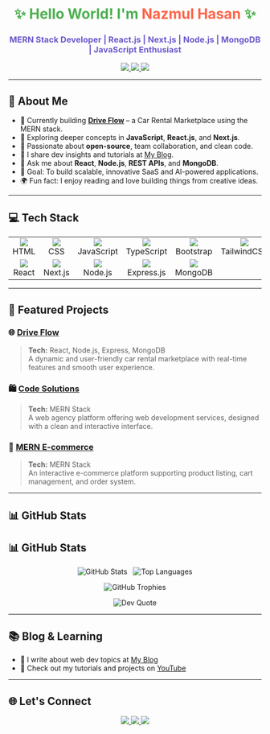 <h1 align="center" style="color:#4CAF50;">✨ Hello World! I'm <span style="color:#FF6347;">Nazmul Hasan</span> ✨</h1>
<h3 align="center" style="color:#6A5ACD;">MERN Stack Developer | React.js | Next.js | Node.js | MongoDB | JavaScript Enthusiast</h3>

<p align="center">
  <a href="https://github.com/nhmnazmul22" target="_blank">
    <img src="https://img.shields.io/github/followers/nhmnazmul22?label=GitHub&style=flat-square&logo=github&color=181717" />
  </a>
  <a href="https://www.linkedin.com/in/nhmnazmul" target="_blank">
    <img src="https://img.shields.io/badge/LinkedIn-0077B5?style=flat-square&logo=linkedin&logoColor=white" />
  </a>
  <a href="mailto:nhmnazmul87@gmail.com">
    <img src="https://img.shields.io/badge/Gmail-D14836?style=flat-square&logo=gmail&logoColor=white" />
  </a>
</p>

---

## 🌟 About Me

- 🔭 Currently building **[Drive Flow](https://github.com/nhmnazmul22/Drive-flow)** – a Car Rental Marketplace using the MERN stack.
- 🌱 Exploring deeper concepts in **JavaScript**, **React.js**, and **Next.js**.
- 🤝 Passionate about **open-source**, team collaboration, and clean code.
- 📝 I share dev insights and tutorials at [My Blog](https://nhmnazmul.netlify.app/).
- 💬 Ask me about **React**, **Node.js**, **REST APIs**, and **MongoDB**.
- 🎯 Goal: To build scalable, innovative SaaS and AI-powered applications.
- 🌍 Fun fact: I enjoy reading and love building things from creative ideas.

---

## 💻 Tech Stack

<table>
  <tr>
    <td align="center"><img src="https://img.shields.io/badge/HTML-E34F26?style=for-the-badge&logo=html5&logoColor=white"/><br/>HTML</td>
    <td align="center"><img src="https://img.shields.io/badge/CSS-1572B6?style=for-the-badge&logo=css3&logoColor=white"/><br/>CSS</td>
    <td align="center"><img src="https://img.shields.io/badge/JavaScript-F7DF1E?style=for-the-badge&logo=javascript&logoColor=black"/><br/>JavaScript</td>
    <td align="center"><img src="https://img.shields.io/badge/TypeScript-3178C6?style=for-the-badge&logo=typescript&logoColor=white"/><br/>TypeScript</td>
    <td align="center"><img src="https://img.shields.io/badge/Bootstrap-7952B3?style=for-the-badge&logo=bootstrap&logoColor=white"/><br/>Bootstrap</td>
    <td align="center"><img src="https://img.shields.io/badge/TailwindCSS-38B2AC?style=for-the-badge&logo=tailwind-css&logoColor=white"/><br/>TailwindCSS</td>
  </tr>
  <tr>
    <td align="center"><img src="https://img.shields.io/badge/React-61DAFB?style=for-the-badge&logo=react&logoColor=black"/><br/>React</td>
    <td align="center"><img src="https://img.shields.io/badge/Next.js-000000?style=for-the-badge&logo=next.js&logoColor=white"/><br/>Next.js</td>
    <td align="center"><img src="https://img.shields.io/badge/Node.js-339933?style=for-the-badge&logo=node.js&logoColor=white"/><br/>Node.js</td>
    <td align="center"><img src="https://img.shields.io/badge/Express-000000?style=for-the-badge&logo=express&logoColor=white"/><br/>Express.js</td>
    <td align="center"><img src="https://img.shields.io/badge/MongoDB-47A248?style=for-the-badge&logo=mongodb&logoColor=white"/><br/>MongoDB</td>
  </tr>
</table>

---

## 🚀 Featured Projects

### 🌐 [Drive Flow](https://github.com/nhmnazmul22/Drive-flow)  
> **Tech:** React, Node.js, Express, MongoDB  
A dynamic and user-friendly car rental marketplace with real-time features and smooth user experience.

### 🛍️ [Code Solutions](https://github.com/nhmnazmul22/code-solutions)  
> **Tech:** MERN Stack  
A web agency platform offering web development services, designed with a clean and interactive interface.

### 🛒 [MERN E-commerce](https://github.com/nhmnazmul22/mern-stack-e-commerce)  
> **Tech:** MERN Stack  
An interactive e-commerce platform supporting product listing, cart management, and order system.

---

## 📊 GitHub Stats

## 📊 GitHub Stats

<p align="center">
  <img src="https://github-readme-stats.vercel.app/api?username=nhmnazmul22&show_icons=true&theme=tokyonight&cache_seconds=0" alt="GitHub Stats" />
  &nbsp;
  <img src="https://github-readme-stats.vercel.app/api/top-langs/?username=nhmnazmul22&layout=compact&theme=tokyonight&cache_seconds=0" alt="Top Languages" />
</p>

<p align="center">
  <img src="https://github-profile-trophy.vercel.app/?username=nhmnazmul22&theme=tokyonight&margin-w=15&margin-h=15" alt="GitHub Trophies" />
</p>

<p align="center">
  <img src="https://quotes-github-readme.vercel.app/api?type=horizontal&theme=tokyonight" alt="Dev Quote" />
</p>

---

## 📚 Blog & Learning

- 🧠 I write about web dev topics at [My Blog](https://nhmnazmul.vercel.app)
- 🎥 Check out my tutorials and projects on [YouTube](https://nhmnazmul.vercel.app)

---

## 🌐 Let's Connect

<p align="center">
  <a href="https://www.linkedin.com/in/nhmnazmul" target="_blank">
    <img src="https://img.shields.io/badge/LinkedIn-0077B5?style=for-the-badge&logo=linkedin&logoColor=white"/>
  </a>
  <a href="mailto:nhmnazmul87@gmail.com">
    <img src="https://img.shields.io/badge/Gmail-D14836?style=for-the-badge&logo=gmail&logoColor=white"/>
  </a>
  <a href="https://github.com/nhmnazmul22">
    <img src="https://img.shields.io/badge/GitHub-181717?style=for-the-badge&logo=github&logoColor=white"/>
  </a>
</p>
